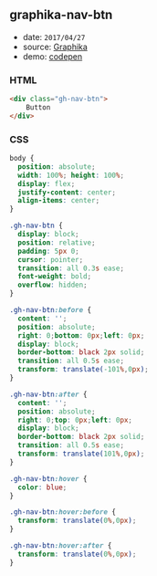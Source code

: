 ## graphika-nav-btn

* date: `2017/04/27`
* source: [Graphika](http://graphika-inc.com/)
* demo: [codepen](https://codepen.io/yrq110/pen/XRpZba)

### HTML
```html
<div class="gh-nav-btn">
    Button
</div>
```

### CSS
```css
body {
  position: absolute;
  width: 100%; height: 100%;
  display: flex;
  justify-content: center;
  align-items: center;
}

.gh-nav-btn {
  display: block;
  position: relative;
  padding: 5px 0;
  cursor: pointer;
  transition: all 0.3s ease;
  font-weight: bold;
  overflow: hidden;
}

.gh-nav-btn:before {
  content: '';
  position: absolute;
  right: 0;bottom: 0px;left: 0px;
  display: block;
  border-bottom: black 2px solid;
  transition: all 0.5s ease;
  transform: translate(-101%,0px);
}

.gh-nav-btn:after {
  content: '';
  position: absolute;
  right: 0;top: 0px;left: 0px;
  display: block;
  border-bottom: black 2px solid;
  transition: all 0.5s ease;
  transform: translate(101%,0px);
}

.gh-nav-btn:hover {
  color: blue;
}

.gh-nav-btn:hover:before {
  transform: translate(0%,0px);
}

.gh-nav-btn:hover:after {
  transform: translate(0%,0px);
}
```
